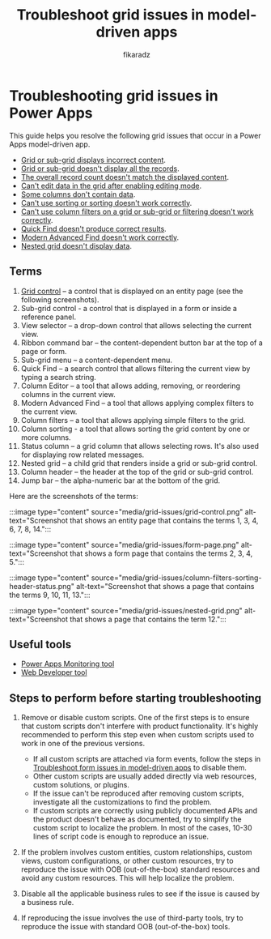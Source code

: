 ﻿---
title: Troubleshoot grid issues in model-driven apps
description: Provides a resolution for grid issues in model-driven apps in Microsoft Power Apps.
ms.reviewer: tapanm, moroch, dinusc
ms.custom: sap:Using grids and lists in model-driven apps
ms.date: 07/03/2024
author: fikaradz
ms.author: fikaradz
---
# Troubleshooting grid issues in Power Apps

This guide helps you resolve the following grid issues that occur in a Power Apps model-driven app.

- [Grid or sub-grid displays incorrect content](grid-or-subgrid-displays-incorrect-content.md).
- [Grid or sub-grid doesn't display all the records](grid-or-subgrid-not-display-all-records.md).
- [The overall record count doesn't match the displayed content](overall-record-count-not-match-displayed-content.md).
- [Can't edit data in the grid after enabling editing mode](cannot-edit-data-in-the-grid-in-editing-mode.md).
- [Some columns don't contain data](columns-not-contain-data.md).
- [Can't use sorting or sorting doesn't work correctly](cannot-use-sorting-or-sorting-not-work-correctly.md).
- [Can't use column filters on a grid or sub-grid or filtering doesn't work correctly](cannot-use-column-filters-on-grid-subgrid-or-filtering-not-work-correctly.md).
- [Quick Find doesn't produce correct results](quick-find-not-produce-correct-results.md).
- [Modern Advanced Find doesn't work correctly](modern-advanced-find-not-work-correctly.md).
- [Nested grid doesn't display data](nested-grid-not-display-data.md).

## Terms

1. [Grid control](/power-apps/maker/model-driven-apps/the-power-apps-grid-control) – a control that is displayed on an entity page (see the following screenshots).
2. Sub-grid control - a control that is displayed in a form or inside a reference panel.
3. View selector – a drop-down control that allows selecting the current view.
4. Ribbon command bar – the content-dependent button bar at the top of a page or form.
5. Sub-grid menu – a content-dependent menu.
6. Quick Find – a search control that allows filtering the current view by typing a search string.
7. Column Editor – a tool that allows adding, removing, or reordering columns in the current view.
8. Modern Advanced Find – a tool that allows applying complex filters to the current view.
9. Column filters – a tool that allows applying simple filters to the grid.
10. Column sorting - a tool that allows sorting the grid content by one or more columns.
11. Status column – a grid column that allows selecting rows. It's also used for displaying row related messages.
12. Nested grid – a child grid that renders inside a grid or sub-grid control.
13. Column header – the header at the top of the grid or sub-grid control.
14. Jump bar – the alpha-numeric bar at the bottom of the grid.

Here are the screenshots of the terms:

:::image type="content" source="media/grid-issues/grid-control.png" alt-text="Screenshot that shows an entity page that contains the terms 1, 3, 4, 6, 7, 8, 14.":::

:::image type="content" source="media/grid-issues/form-page.png" alt-text="Screenshot that shows a form page that contains the terms 2, 3, 4, 5.":::

:::image type="content" source="media/grid-issues/column-filters-sorting-header-status.png" alt-text="Screenshot that shows a page that contains the terms 9, 10, 11, 13.":::

:::image type="content" source="media/grid-issues/nested-grid.png" alt-text="Screenshot that shows a page that contains the term 12.":::

## Useful tools

- [Power Apps Monitoring tool](/power-apps/maker/monitor-overview)
- [Web Developer tool](https://developer.chrome.com/docs/devtools/network)

## Steps to perform before starting troubleshooting

1. Remove or disable custom scripts. One of the first steps is to ensure that custom scripts don't interfere with product functionality. It's highly recommended to perform this step even when custom scripts used to work in one of the previous versions.

    - If all custom scripts are attached via form events, follow the steps in [Troubleshoot form issues in model-driven apps](/power-apps/developer/model-driven-apps/troubleshoot-forms) to disable them.
    - Other custom scripts are usually added directly via web resources, custom solutions, or plugins.
    - If the issue can't be reproduced after removing custom scripts, investigate all the customizations to find the problem.
    - If custom scripts are correctly using publicly documented APIs and the product doesn't behave as documented, try to simplify the custom script to localize the problem. In most of the cases, 10-30 lines of script code is enough to reproduce an issue.

2. If the problem involves custom entities, custom relationships, custom views, custom configurations, or other custom resources, try to reproduce the issue with OOB (out-of-the-box) standard resources and avoid any custom resources. This will help localize the problem.

3. Disable all the applicable business rules to see if the issue is caused by a business rule.

4. If reproducing the issue involves the use of third-party tools, try to reproduce the issue with standard OOB (out-of-the-box) tools.
